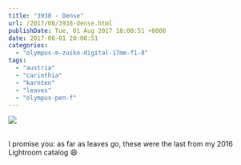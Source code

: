 ```yaml
---
title: "3938 - Dense"
url: /2017/08/3938-dense.html
publishDate: Tue, 01 Aug 2017 18:00:51 +0000
date: 2017-08-01 20:00:51
categories: 
  - "olympus-m-zuiko-digital-17mm-f1-8"
tags: 
  - "austria"
  - "carinthia"
  - "karnten"
  - "leaves"
  - "olympus-pen-f"
---
```

<div class="container">
<div class="center"><a target="_blank" href="https://d25zfm9zpd7gm5.cloudfront.net/1200x1200/2016/20161127_145754_lr.jpg"><img class="webfeedsFeaturedVisual" src="https://d25zfm9zpd7gm5.cloudfront.net/0600x0600/2016/20161127_145754_lr.jpg" /></a></div>
</div>
<br />

I promise you: as far as leaves go, these were the last from my 2016 Lightroom catalog 😄
